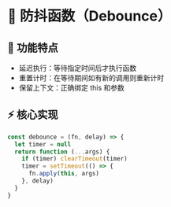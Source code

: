 # 🎯 防抖函数（Debounce）

## 🎨 功能特点

- 延迟执行：等待指定时间后才执行函数
- 重置计时：在等待期间如有新的调用则重新计时
- 保留上下文：正确绑定 this 和参数

## ⚡️ 核心实现

```javascript
const debounce = (fn, delay) => {
  let timer = null
  return function (...args) {
    if (timer) clearTimeout(timer)
    timer = setTimeout(() => {
      fn.apply(this, args)
    }, delay)
  }
}
```
